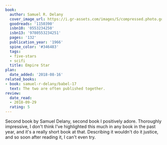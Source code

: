 ```yaml
---
book:
  author: Samuel R. Delany
  cover_image_url: https://i.gr-assets.com/images/S/compressed.photo.goodreads.com/books/1213573357l/1150390.jpg
  goodreads: '1150390'
  isbn10: '0553234250'
  isbn13: '9780553234251'
  pages: '132'
  publication_year: '1966'
  spine_color: '#346483'
  tags:
  - five-stars
  - scifi
  title: Empire Star
plan:
  date_added: '2018-08-16'
related_books:
- book: samuel-r-delany/babel-17
  text: The two are often published together.
review:
  date_read:
  - 2018-09-29
  rating: 5
---
```


Second book by Samuel Delany, second book I positively adore. Thoroughly impressive, I don't think I've highlighted this
much in any book in the past year, and it's a really short book at that. Describing it wouldn't do it justice, and so
soon after reading it, I can't even try.
